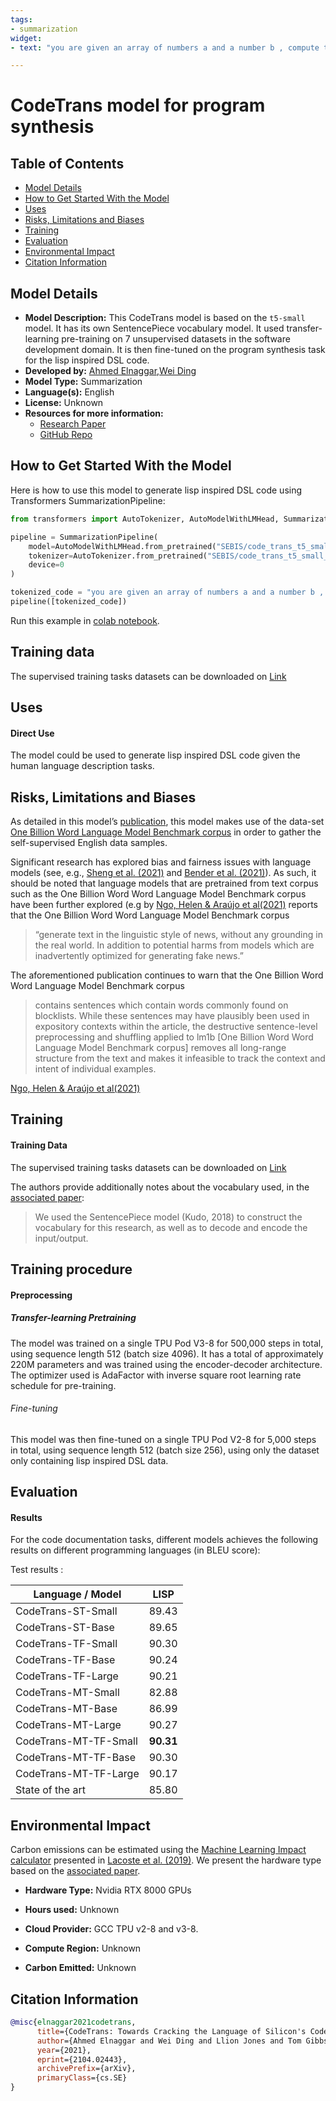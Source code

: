 ```yaml
---
tags:
- summarization
widget:
- text: "you are given an array of numbers a and a number b , compute the difference of elements in a and b"

---
```



# CodeTrans model for program synthesis

## Table of Contents
- [Model Details](#model-details)
- [How to Get Started With the Model](#how-to-get-started-with-the-model)
- [Uses](#uses)
- [Risks, Limitations and Biases](#risks-limitations-and-biases)
- [Training](#training)
- [Evaluation](#evaluation)
- [Environmental Impact](#environmental-impact)
- [Citation Information](#citation-information)

## Model Details
- **Model Description:** This CodeTrans model is based on the `t5-small` model. It has its own SentencePiece vocabulary model. It used transfer-learning pre-training on 7 unsupervised datasets in the software development domain. It is then fine-tuned on the program synthesis task for the lisp inspired DSL code.
- **Developed by:** [Ahmed Elnaggar](https://www.linkedin.com/in/prof-ahmed-elnaggar/),[Wei Ding](https://www.linkedin.com/in/wei-ding-92561270/)
- **Model Type:** Summarization
- **Language(s):** English
- **License:** Unknown
- **Resources for more information:**
	- [Research Paper](https://arxiv.org/pdf/2104.02443.pdf)
    - [GitHub Repo](https://github.com/agemagician/CodeTrans)


## How to Get Started With the Model

Here is how to use this model to generate lisp inspired DSL code using Transformers SummarizationPipeline:

```python
from transformers import AutoTokenizer, AutoModelWithLMHead, SummarizationPipeline

pipeline = SummarizationPipeline(
    model=AutoModelWithLMHead.from_pretrained("SEBIS/code_trans_t5_small_program_synthese_transfer_learning_finetune"),
    tokenizer=AutoTokenizer.from_pretrained("SEBIS/code_trans_t5_small_program_synthese_transfer_learning_finetune", skip_special_tokens=True),
    device=0
)

tokenized_code = "you are given an array of numbers a and a number b , compute the difference of elements in a and b"
pipeline([tokenized_code])
```
Run this example in [colab notebook](https://github.com/agemagician/CodeTrans/blob/main/prediction/multitask/transfer%20learning%20fine-tuning/small_model.ipynb).
## Training data

The supervised training tasks datasets can be downloaded on [Link](https://www.dropbox.com/sh/488bq2of10r4wvw/AACs5CGIQuwtsD7j_Ls_JAORa/finetuning_dataset?dl=0&subfolder_nav_tracking=1)




## Uses

#### Direct Use

The model could be used to generate lisp inspired DSL code given the human language description tasks.

## Risks, Limitations and Biases


As detailed in this model’s [publication](https://arxiv.org/pdf/2104.02443.pdf), this model makes use of the data-set [One Billion Word Language Model Benchmark corpus](https://www.researchgate.net/publication/259239818_One_Billion_Word_Benchmark_for_Measuring_Progress_in_Statistical_Language_Modeling) in order to gather the self-supervised English data samples. 

Significant research has explored bias and fairness issues with language models (see, e.g., [Sheng et al. (2021)](https://aclanthology.org/2021.acl-long.330.pdf) and [Bender et al. (2021)](https://dl.acm.org/doi/pdf/10.1145/3442188.3445922)).
As such, it should be noted that language models that are pretrained from text corpus such as the One Billion Word Word Language Model Benchmark corpus have been further explored (e.g by  [Ngo, Helen & Araújo et al(2021)](https://www.researchgate.net/publication/355582954_No_News_is_Good_News_A_Critique_of_the_One_Billion_Word_Benchmark) reports that the One Billion Word Word Language Model Benchmark corpus
> “generate text in the linguistic style of news, without any grounding in the real world. In addition to potential harms from models which are inadvertently optimized for generating fake news.” 

The aforementioned publication continues to warn that the One Billion Word Word Language Model Benchmark corpus
> contains sentences which contain words commonly found on blocklists. While these sentences may have plausibly been used in expository contexts within the article, the destructive sentence-level preprocessing and shuffling applied to lm1b [One Billion Word Word Language Model Benchmark corpus] removes all long-range structure from the text and makes it infeasible to track the context and intent of individual examples. 

[Ngo, Helen & Araújo et al(2021)](https://www.researchgate.net/publication/355582954_No_News_is_Good_News_A_Critique_of_the_One_Billion_Word_Benchmark)

## Training

#### Training Data

The supervised training tasks datasets can be downloaded on [Link](https://www.dropbox.com/sh/488bq2of10r4wvw/AACs5CGIQuwtsD7j_Ls_JAORa/finetuning_dataset?dl=0&subfolder_nav_tracking=1)

The authors provide additionally notes about the vocabulary used, in the [associated paper](https://arxiv.org/pdf/2104.02443.pdf): 

> We used the SentencePiece model (Kudo, 2018) to construct the vocabulary for this research, as well as to decode and encode the input/output.


## Training procedure

#### Preprocessing

##### Transfer-learning Pretraining

The model was trained on a single TPU Pod V3-8 for 500,000 steps in total, using sequence length 512 (batch size 4096).
It has a total of approximately 220M parameters and was trained using the encoder-decoder architecture.
The optimizer used is AdaFactor with inverse square root learning rate schedule for pre-training.

###### Fine-tuning

This model was then fine-tuned on a single TPU Pod V2-8 for 5,000 steps in total, using sequence length 512 (batch size 256), using only the dataset only containing lisp inspired DSL data.


## Evaluation

#### Results

For the code documentation tasks, different models achieves the following results on different programming languages (in BLEU score):

Test results :

|   Language / Model   |      LISP      |
| -------------------- | :------------: |
|   CodeTrans-ST-Small    |     89.43      |
|   CodeTrans-ST-Base     |     89.65      |
|   CodeTrans-TF-Small    |     90.30      |
|   CodeTrans-TF-Base     |     90.24      |
|   CodeTrans-TF-Large    |     90.21      |
|   CodeTrans-MT-Small    |     82.88      |
|   CodeTrans-MT-Base     |     86.99      |
|   CodeTrans-MT-Large    |     90.27      |
|   CodeTrans-MT-TF-Small |   **90.31**    |
|   CodeTrans-MT-TF-Base  |     90.30      |
|   CodeTrans-MT-TF-Large |     90.17      |
|   State of the art   |     85.80      |


## Environmental Impact

Carbon emissions can be estimated using the [Machine Learning Impact calculator](https://mlco2.github.io/impact#compute) presented in [Lacoste et al. (2019)](https://arxiv.org/abs/1910.09700). We present the hardware type based on the [associated paper](https://arxiv.org/pdf/2105.09680.pdf).


- **Hardware Type:** Nvidia RTX 8000 GPUs

- **Hours used:** Unknown

- **Cloud Provider:** GCC TPU v2-8 and v3-8. 

- **Compute Region:** Unknown

- **Carbon Emitted:** Unknown 

## Citation Information

```bibtex
@misc{elnaggar2021codetrans,
      title={CodeTrans: Towards Cracking the Language of Silicon's Code Through Self-Supervised Deep Learning and High Performance Computing}, 
      author={Ahmed Elnaggar and Wei Ding and Llion Jones and Tom Gibbs and Tamas Feher and Christoph Angerer and Silvia Severini and Florian Matthes and Burkhard Rost},
      year={2021},
      eprint={2104.02443},
      archivePrefix={arXiv},
      primaryClass={cs.SE}
}
```


